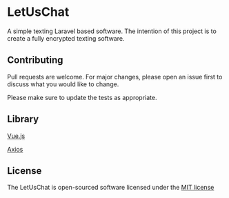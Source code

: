 # LetUsChat

A simple texting Laravel based software. The intention of this project is to create a fully encrypted texting software.

## Contributing
Pull requests are welcome. For major changes, please open an issue first to discuss what you would like to change.

Please make sure to update the tests as appropriate.

## Library

[Vue.js](https://vuejs.org/)

[Axios](https://github.com/axios/axios)

## License
The LetUsChat is open-sourced software licensed under the [MIT license](https://opensource.org/licenses/MIT)
